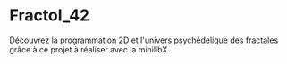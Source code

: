# Fractol_42
Découvrez la programmation 2D et l'univers psychédelique des fractales grâce à ce projet à réaliser avec la minilibX.
